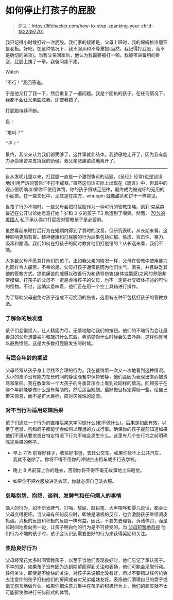 # 如何停止打孩子的屁股

> 原文：<https://lifehacker.com/how-to-stop-spanking-your-child-1822397701>

我只记得小时候打过一次屁股。我们家的规矩是，父母上班时，我的保姆格洛丽亚是老板。好吧，在这种情况下，我不服从和不尊重她(当然，我记得打屁股，而不是确切的进攻)。当我父亲回家后，他认为我需要被打一顿。我被带进备用的卧室，屁股上挨了一拳。我爸问疼不疼。

Watch

“不行！”我回答道。

于是他又打了我一下，然后重复了一遍问题。我是个固执的孩子。在任何情况下，我都不会让父亲胜过我，即使我错了。

打屁股持续不断。

轰！

“疼吗？”

*“不！”*

最终，我父亲认为我们都受够了，这件事就此结束。我骄傲地走开了，因为我有能力承受痛苦来支持我的骄傲。我父亲悲痛欲绝地离开了。

* * *

自从发明儿童以来，打屁股一直是一个激烈争论的话题。《圣经》经常(也是错误地)引用严厉的警告:“不打不成器。”虽然这句话实际上出现在《箴言》中，但其中的观点很明确:如果你不使用体罚，你的孩子将缺乏纪律，最终成为被宠坏的无用的小屁孩。在一些文化中，尤其是在南方，whuppin 就像甜茶和饼干一样常见。

当孩子行为不端时，一些父母会把打屁股作为一种可行的管教策略。凯莉·克莱森最近在公开讨论她愿意打她 1 岁和 3 岁的孩子 T3 后遭到了嘲笑。然而， [70%的美国人](https://www.brookings.edu/research/hitting-kids-american-parenting-and-physical-punishment/) 私下承认偶尔打屁股对管教孩子是必要的。

虽然看起来鞭打后行为在短期内得到了暂时的改善，但研究表明，从长期来看，这种影响更加有害。精神健康和打屁股的行为后果包括抑郁、焦虑、攻击性、暴力、吸毒和酗酒。我们如何在打孩子的同时教育他们打是错的？从长远来看，我们不能。

大多数父母不愿意打他们的孩子。正如我父亲的情况一样，父母在管教中使用暴力也同样令人痛苦。不幸的是，父母打孩子通常是因为他们生气、沮丧，并且缺乏其他的管教方式。提供痛苦的威慑以改善行为和诱导伤害(身体或情感)之间的界限非常模糊。打孩子的父母不一定是虐待孩子的父母，也不一定是社交媒体描述的可怕的怪物。不过，这确实意味着，他们正在用一个空工具箱进行操作。

为了帮助父母避免对孩子造成不可挽回的伤害，这里有五种不包括打孩子的管教方法。

### **了解你的触发器**

孩子们会很烦人，让人精疲力尽，无情地触动我们的按钮。他们的不端行为会让最善良的父母想要尖叫和敲打什么东西。弄清楚你什么时候会失去冷静，这样你就可以避免愤怒。这是大多数打屁股发生的时候。

### **有适合年龄的期望**

父母经常从孩子身上寻找不合理的行为。我在餐馆里一次又一次地看到这种情况。太小的孩子没有能力在长时间的静坐晚餐中保持安静，他们会因为表现出来而被责骂和掌掴。我在教堂和一个大孩子的冬季音乐会上看到过同样的情况。回顾孩子在哪个年龄能够做什么是有帮助的。然后适当规划。最好把目标定得低一些，给自己带来惊喜，而不是扩大目标，应对灾难性的崩溃。

### **对不当行为适用逻辑后果**

孩子们通过一个行为的直接后果来学习做什么(和不做什么)。后果是如此有效，以至于老鼠、狗和鸽子都能学会如何以理想的方式行事。确保你的孩子提前知道如果他们不遵从要求或在特定情况下行为不端会发生什么。这里有几个在行为之前明确陈述后果的例子。

*   早上 7:15 前穿好鞋子，收拾好书包，去赶公交车。如果你赶不上公共汽车，我就不送你了。你将不得不用你的津贴坐出租车或步行去学校。

*   晚上 8 点前穿上你的睡衣，否则你将不得不毫无故事地上床睡觉。

*   如果你不把衣服放进洗衣篮，你就必须自己洗衣服。

### **忽略抱怨、抱怨、谈判、发脾气和任何烦人的事情**

恼人的行为，如不断发脾气、打嗝、放屁、敲铅笔、大声喧哗和婴儿说话，都会让父母变得更坏。当父母有任何反应时，即使是消极的反应，也会激励孩子继续调皮捣蛋。消极的反应和积极的反应一样有益。因此，不要失去理智，诉诸体罚，而是长时间地看向另一边，让孩子明白他的行为是不可接受的。当 [父母短暂地忽视](https://offspring.lifehacker.com/when-do-you-ignore-your-kid-1797834001) 他们行为不端的孩子时，孩子会认识到需要更好的行为来获得奖励和关注。

### **奖励良好行为**

父母经常花太多时间管教孩子，以至于当他们表现良好时，他们忘记了承认孩子。不幸的是，如果孩子没有因为达到期望而得到关注和表扬，他们可能会采取行动。任何关注，即使是不愉快的关注，对孩子来说都比没有好。所以不要错过任何机会去注意你的孩子打扫他们的房间或者对兄弟姐妹友好。表扬他们清理自己的盘子或毫无怨言地做作业。如果你把注意力集中在孩子的积极行为上，他们的顽皮就不太可能驱使你进行任何形式的体罚。